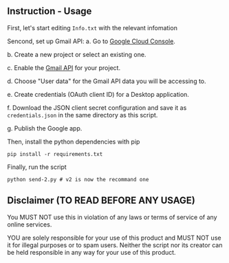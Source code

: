 ## Instruction - Usage

First, let's start editing `Info.txt` with the relevant infomation

Sencond, set up Gmail API:
a. Go to [Google Cloud Console](https://console.cloud.google.com).

b. Create a new project or select an existing one.

c. Enable the [Gmail API](https://console.cloud.google.com/apis/api/gmail.googleapis.com/metrics) for your project.

d. Choose "User data" for the Gmail API data you will be accessing to.

e. Create credentials (OAuth client ID) for a Desktop application.

f. Download the JSON client secret configuration and save it as `credentials.json` in the same directory as this script.

g. Publish the Google app.

Then, install the python dependencies with pip

```console
pip install -r requirements.txt
```

Finally, run the script

```console
python send-2.py # v2 is now the recommand one
```


## Disclaimer (TO READ BEFORE ANY USAGE)

You MUST NOT use this in violation of any laws or terms of service of any online services.

YOU are solely responsible for your use of this product and MUST NOT use it for illegal purposes or to spam users. Neither the script nor its creator can be held responsible in any way for your use of this product.
